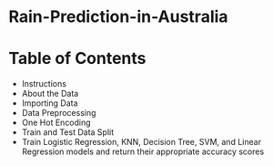 # Rain-Prediction-in-Australia
# Table of Contents
- Instructions
- About the Data
- Importing Data
- Data Preprocessing
- One Hot Encoding
- Train and Test Data Split
- Train Logistic Regression, KNN, Decision Tree, SVM, and Linear Regression models and return their appropriate accuracy scores
